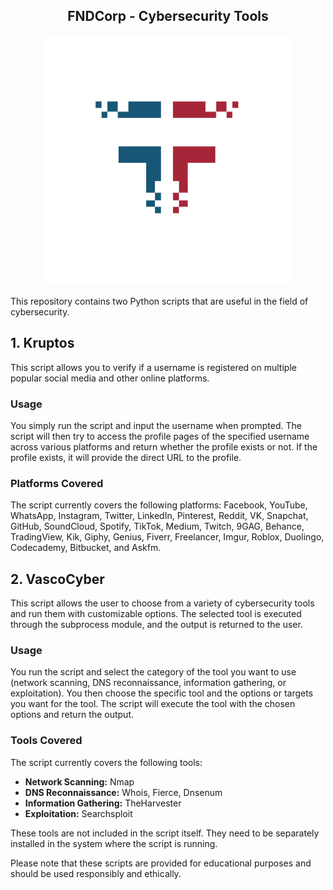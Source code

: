 <div align="center"><h2><b>FNDCorp - Cybersecurity Tools</b></h2></div>

<p align="center"><img src="logo.png" alt="Logo" width="400" height="400"></p>

This repository contains two Python scripts that are useful in the field of cybersecurity.

## 1. Kruptos

This script allows you to verify if a username is registered on multiple popular social media and other online platforms. 

### Usage

You simply run the script and input the username when prompted. The script will then try to access the profile pages of the specified username across various platforms and return whether the profile exists or not. If the profile exists, it will provide the direct URL to the profile. 

### Platforms Covered

The script currently covers the following platforms: Facebook, YouTube, WhatsApp, Instagram, Twitter, LinkedIn, Pinterest, Reddit, VK, Snapchat, GitHub, SoundCloud, Spotify, TikTok, Medium, Twitch, 9GAG, Behance, TradingView, Kik, Giphy, Genius, Fiverr, Freelancer, Imgur, Roblox, Duolingo, Codecademy, Bitbucket, and Askfm.

## 2. VascoCyber

This script allows the user to choose from a variety of cybersecurity tools and run them with customizable options. The selected tool is executed through the subprocess module, and the output is returned to the user.

### Usage

You run the script and select the category of the tool you want to use (network scanning, DNS reconnaissance, information gathering, or exploitation). You then choose the specific tool and the options or targets you want for the tool. The script will execute the tool with the chosen options and return the output.

### Tools Covered

The script currently covers the following tools:

- **Network Scanning:** Nmap
- **DNS Reconnaissance:** Whois, Fierce, Dnsenum
- **Information Gathering:** TheHarvester
- **Exploitation:** Searchsploit

These tools are not included in the script itself. They need to be separately installed in the system where the script is running.

Please note that these scripts are provided for educational purposes and should be used responsibly and ethically.
